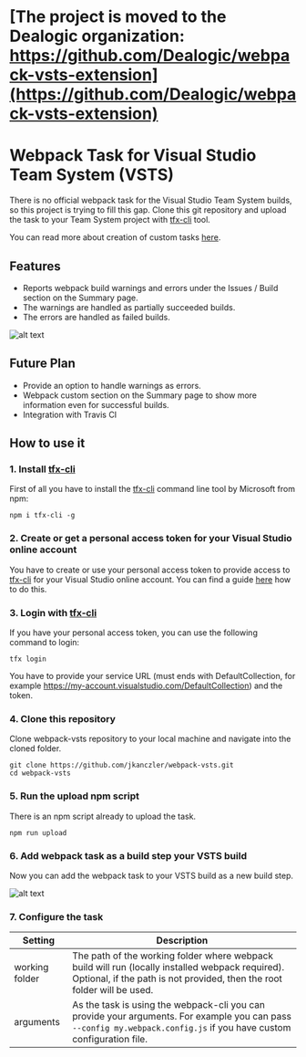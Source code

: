 # [The project is moved to the Dealogic organization: https://github.com/Dealogic/webpack-vsts-extension](https://github.com/Dealogic/webpack-vsts-extension)



# Webpack Task for Visual Studio Team System (VSTS)

There is no official webpack task for the Visual Studio Team System builds, so this project is trying to fill
this gap. Clone this git repository and upload the task to your Team System project with
[tfx-cli](https://github.com/Microsoft/tfs-cli) tool.

You can read more about creation of custom tasks [here](http://blog.devmatter.com/custom-build-tasks-in-vso/).

## Features
* Reports webpack build warnings and errors under the Issues / Build section on the Summary page.
* The warnings are handled as partially succeeded builds.
* The errors are handled as failed builds.

![alt text](https://raw.githubusercontent.com/wiki/jkanczler/webpack-vsts/BuildSummary.png "Webpack Build Summary")

## Future Plan
* Provide an option to handle warnings as errors.
* Webpack custom section on the Summary page to show more information even for successful builds.
* Integration with Travis CI

## How to use it

### 1. Install [tfx-cli](https://github.com/Microsoft/tfs-cli)

First of all you have to install the [tfx-cli](https://github.com/Microsoft/tfs-cli) command line tool by
Microsoft from npm:

```
npm i tfx-cli -g
```

### 2. Create or get a personal access token for your Visual Studio online account

You have to create or use your personal access token to provide access to
[tfx-cli](https://github.com/Microsoft/tfs-cli) for your Visual Studio online account.
You can find a guide [here](https://roadtoalm.com/2015/07/22/using-personal-access-tokens-to-access-visual-studio-online/)
how to do this.

### 3. Login with [tfx-cli](https://github.com/Microsoft/tfs-cli)

If you have your personal access token, you can use the following command to login:

```
tfx login
```

You have to provide your service URL (must ends with DefaultCollection, for example
https://my-account.visualstudio.com/DefaultCollection) and the token.

### 4. Clone this repository

Clone webpack-vsts repository to your local machine and navigate into the cloned folder.

```
git clone https://github.com/jkanczler/webpack-vsts.git
cd webpack-vsts
```

### 5. Run the upload npm script

There is an npm script already to upload the task.

```
npm run upload
```

### 6. Add webpack task as a build step your VSTS build

Now you can add the webpack task to your VSTS build as a new build step.

![alt text](https://raw.githubusercontent.com/wiki/jkanczler/webpack-vsts/WebpackBuildTask.png "Webpack Build Task in Task Catalog")

### 7. Configure the task

Setting          | Description
--- | ---
working folder | The path of the working folder where webpack build will run (locally installed webpack required). Optional, if the path is not provided, then the root folder will be used.
arguments | As the task is using the webpack-cli you can provide your arguments. For example you can pass `--config my.webpack.config.js` if you have custom configuration file.
